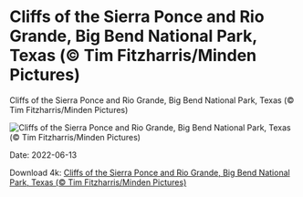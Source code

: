# Cliffs of the Sierra Ponce and Rio Grande, Big Bend National Park, Texas (© Tim Fitzharris/Minden Pictures)

Cliffs of the Sierra Ponce and Rio Grande, Big Bend National Park, Texas (© Tim Fitzharris/Minden Pictures)

![Cliffs of the Sierra Ponce and Rio Grande, Big Bend National Park, Texas (© Tim Fitzharris/Minden Pictures)](https://bing.com/th?id=OHR.SierraPonce_EN-US7735077868_UHD.jpg&w=1024&h=576)

Date: 2022-06-13

Download 4k: [Cliffs of the Sierra Ponce and Rio Grande, Big Bend National Park, Texas (© Tim Fitzharris/Minden Pictures)](https://bing.com/th?id=OHR.SierraPonce_EN-US7735077868_UHD.jpg)

